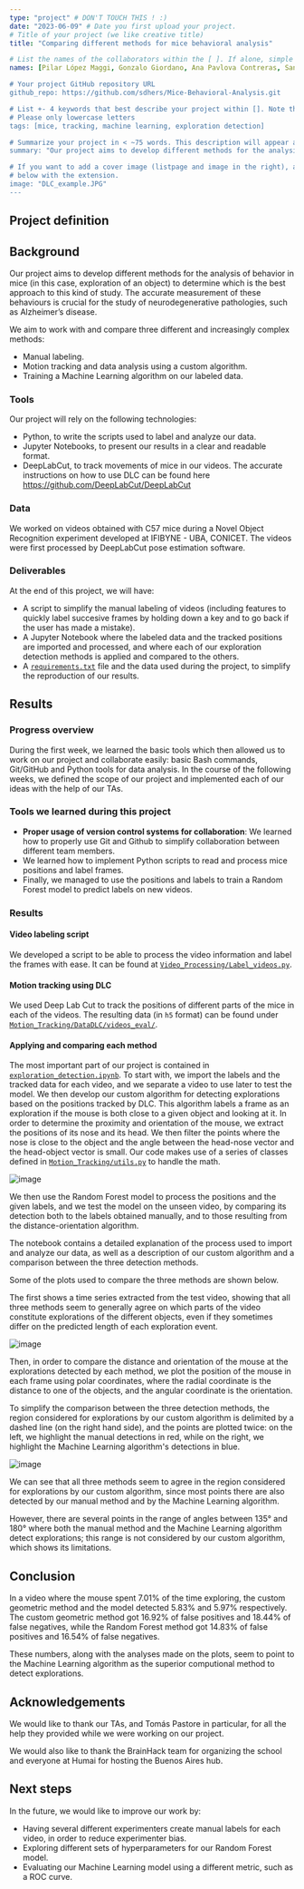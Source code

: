 ```yaml
---
type: "project" # DON'T TOUCH THIS ! :)
date: "2023-06-09" # Date you first upload your project.
# Title of your project (we like creative title)
title: "Comparing different methods for mice behavioral analysis"

# List the names of the collaborators within the [ ]. If alone, simple put your name within []
names: [Pilar López Maggi, Gonzalo Giordano, Ana Pavlova Contreras, Santiago D'hers]

# Your project GitHub repository URL
github_repo: https://github.com/sdhers/Mice-Behavioral-Analysis.git

# List +- 4 keywords that best describe your project within []. Note that the project summary also involves a number of key words. Those are listed on top of the [github repository](https://github.com/PSY6983-2021/project_template), click `manage topics`.
# Please only lowercase letters
tags: [mice, tracking, machine learning, exploration detection]

# Summarize your project in < ~75 words. This description will appear at the top of your page and on the list page with other projects.
summary: "Our project aims to develop different methods for the analysis of behavior in mice (in this case, exploration of an object) to determine which is the best approach to this kind of study. We were able to implement and compare three increasingly complex methods to determine exploration time: manual labeling; motion tracking and data analysis using a custom algorithm; training a Machine Learning classifier on our labeled data."

# If you want to add a cover image (listpage and image in the right), add it to your directory and indicate the name
# below with the extension.
image: "DLC_example.JPG"
---
```

<!-- This is an html comment and this won't appear in the rendered page. You are now editing the "content" area, the core of your description. Everything that you can do in markdown is allowed below. We added a couple of comments to guide your through documenting your progress. -->

## Project definition

## Background

Our project aims to develop different methods for the analysis of behavior in mice (in this case, exploration of an object) to determine which is the best approach to this kind of study. The accurate measurement of these behaviours is crucial for the study of neurodegenerative pathologies, such as Alzheimer’s disease.

We aim to work with and compare three different and increasingly complex methods:

* Manual labeling.
* Motion tracking and data analysis using a custom algorithm.
* Training a Machine Learning algorithm on our labeled data.

### Tools

Our project will rely on the following technologies:

 * Python, to write the scripts used to label and analyze our data.
 * Jupyter Notebooks, to present our results in a clear and readable format.
 * DeepLabCut, to track movements of mice in our videos. The accurate instructions on how to use DLC can be found here https://github.com/DeepLabCut/DeepLabCut

### Data

We worked on videos obtained with C57 mice during a Novel Object Recognition experiment developed at IFIBYNE - UBA, CONICET. The videos were first processed by DeepLabCut pose estimation software.

### Deliverables

At the end of this project, we will have:
 - A script to simplify the manual labeling of videos (including features to quickly label succesive frames by holding down a key and to go back if the user has made a mistake).
 - A Jupyter Notebook where the labeled data and the tracked positions are imported and processed, and where each of our exploration detection methods is applied and compared to the others.
 - A [`requirements.txt`](https://github.com/sdhers/Mice-Behavioral-Analysis/tree/main/requirements.txt) file and the data used during the project, to simplify the reproduction of our results.

## Results

### Progress overview

During the first week, we learned the basic tools which then allowed us to work on our project and collaborate easily: basic Bash commands, Git/GitHub and Python tools for data analysis. In the course of the following weeks, we defined the scope of our project and implemented each of our ideas with the help of our TAs.

### Tools we learned during this project

 * **Proper usage of version control systems for collaboration**: We learned how to properly use Git and Github to simplify collaboration between different team members.
 * We learned how to implement Python scripts to read and process mice positions and label frames.
 * Finally, we managed to use the positions and labels to train a Random Forest model to predict labels on new videos.

### Results

#### Video labeling script

We developed a script to be able to process the video information and label the frames with ease. It can be found at [`Video_Processing/Label_videos.py`](https://github.com/sdhers/Mice-Behavioral-Analysis/tree/main/Video_Processing/Label_videos.py).

#### Motion tracking using DLC

We used Deep Lab Cut to track the positions of different parts of the mice in each of the videos. The resulting data (in `h5` format) can be found under [`Motion_Tracking/DataDLC/videos_eval/`](https://github.com/sdhers/Mice-Behavioral-Analysis/tree/main/Motion_Tracking/DataDLC/videos_eval/).

#### Applying and comparing each method

The most important part of our project is contained in [`exploration_detection.ipynb`](https://github.com/sdhers/Mice-Behavioral-Analysis/tree/main/Motion_Tracking/exploration_detection.ipynb). To start with, we import the labels and the tracked data for each video, and we separate a video to use later to test the model. We then develop our custom algorithm for detecting explorations based on the positions tracked by DLC. This algorithm labels a frame as an exploration if the mouse is both close to a given object and looking at it. In order to determine the proximity and orientation of the mouse, we extract the positions of its nose and its head. We then filter the points where the nose is close to the object and the angle between the head-nose vector and the head-object vector is small. Our code makes use of a series of classes defined in [`Motion_Tracking/utils.py`](https://github.com/sdhers/Mice-Behavioral-Analysis/tree/main/Motion_Tracking/utils.py) to handle the math.

![image](./Criteria.png)

We then use the Random Forest model to process the positions and the given labels, and we test the model on the unseen video, by comparing its detection both to the labels obtained manually, and to those resulting from the distance-orientation algorithm.

The notebook contains a detailed explanation of the process used to import and analyze our data, as well as a description of our custom algorithm and a comparison between the three detection methods.

Some of the plots used to compare the three methods are shown below.

The first shows a time series extracted from the test video, showing that all three methods seem to generally agree on which parts of the video constitute explorations of the different objects, even if they sometimes differ on the predicted length of each exploration event.

![image](./TimeSeries.png)

Then, in order to compare the distance and orientation of the mouse at the explorations detected by each method, we plot the position of the mouse in each frame using polar coordinates, where the radial coordinate is the distance to one of the objects, and the angular coordinate is the orientation.

To simplify the comparison between the three detection methods, the region considered for explorations by our custom algorithm is delimited by a dashed line (on the right hand side), and the points are plotted twice: on the left, we highlight the manual detections in red, while on the right, we highlight the Machine Learning algorithm's detections in blue.

![image](./Angle1.png)

We can see that all three methods seem to agree in the region considered for explorations by our custom algorithm, since most points there are also detected by our manual method and by the Machine Learning algorithm.

However, there are several points in the range of angles between $135$° and $180$° where both the manual method and the Machine Learning algorithm detect explorations; this range is not considered by our custom algorithm, which shows its limitations.

## Conclusion
In a video where the mouse spent 7.01% of the time exploring, the custom geometric method and the model detected 5.83% and 5.97% respectively. The custom geometric method got 16.92% of false positives and 18.44% of false negatives, while the Random Forest method got 14.83% of false positives and 16.54% of false negatives.

These numbers, along with the analyses made on the plots, seem to point to the Machine Learning algorithm as the superior computional method to detect explorations.

## Acknowledgements

We would like to thank our TAs, and Tomás Pastore in particular, for all the help they provided while we were working on our project.

We would also like to thank the BrainHack team for organizing the school and everyone at Humai for hosting the Buenos Aires hub.

## Next steps

In the future, we would like to improve our work by:

- Having several different experimenters create manual labels for each video, in order to reduce experimenter bias.
- Exploring different sets of hyperparameters for our Random Forest model.
- Evaluating our Machine Learning model using a different metric, such as a ROC curve.

